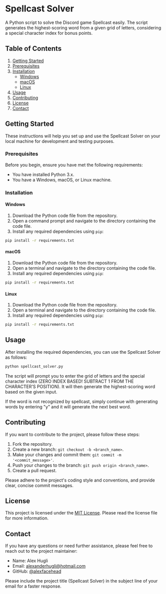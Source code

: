 # Spellcast Solver

A Python script to solve the Discord game Spellcast easily. The script generates the highest-scoring word from a given grid of letters, considering a special character index for bonus points.

## Table of Contents

1. [Getting Started](#getting-started)
2. [Prerequisites](#prerequisites)
3. [Installation](#installation)
   - [Windows](#windows)
   - [macOS](#macos)
   - [Linux](#linux)
4. [Usage](#usage)
5. [Contributing](#contributing)
6. [License](#license)
7. [Contact](#contact)

## Getting Started

These instructions will help you set up and use the Spellcast Solver on your local machine for development and testing purposes.

### Prerequisites

Before you begin, ensure you have met the following requirements:

- You have installed Python 3.x.
- You have a Windows, macOS, or Linux machine.

### Installation

#### Windows

1. Download the Python code file from the repository.
2. Open a command prompt and navigate to the directory containing the code file.
3. Install any required dependencies using `pip`:

```bash
pip install -r requirements.txt
```

#### macOS

1. Download the Python code file from the repository.
2. Open a terminal and navigate to the directory containing the code file.
3. Install any required dependencies using `pip`:

```bash
pip install -r requirements.txt
```

#### Linux

1. Download the Python code file from the repository.
2. Open a terminal and navigate to the directory containing the code file.
3. Install any required dependencies using `pip`:

```bash
pip install -r requirements.txt
```

## Usage

After installing the required dependencies, you can use the Spellcast Solver as follows:

```bash
python spellcast_solver.py
```

The script will prompt you to enter the grid of letters and the special character index (ZERO INDEX BASED! SUBTRACT 1 FROM THE CHARACTER'S POSITION). It will then generate the highest-scoring word based on the given input.

If the word is not recognized by spellcast, simply continue with generating words by entering "y" and it will generate the next best word.

## Contributing

If you want to contribute to the project, please follow these steps:

1. Fork the repository.
2. Create a new branch: `git checkout -b <branch_name>`.
3. Make your changes and commit them: `git commit -m '<commit_message>'`.
4. Push your changes to the branch: `git push origin <branch_name>`.
5. Create a pull request.

Please adhere to the project's coding style and conventions, and provide clear, concise commit messages.

## License

This project is licensed under the [MIT License](LICENSE). Please read the license file for more information.

## Contact

If you have any questions or need further assistance, please feel free to reach out to the project maintainer:

- Name: Alex Hugli
- Email: alexanderhugli@hotmail.com
- GitHub: [@alexfacehead](https://github.com/alexfacehead)

Please include the project title (Spellcast Solver) in the subject line of your email for a faster response.